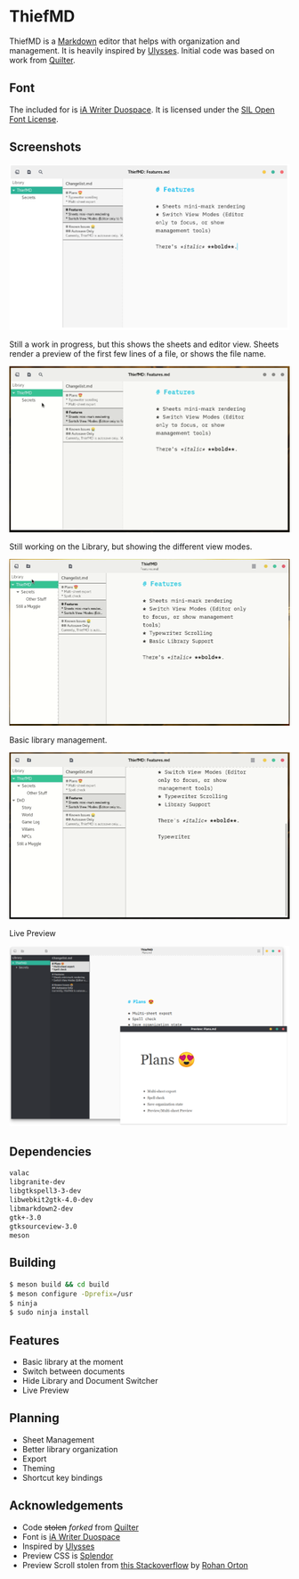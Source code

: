 # ThiefMD

ThiefMD is a [Markdown](https://en.wikipedia.org/wiki/Markdown) editor that helps with organization and management.  It is heavily inspired by [Ulysses](https://ulysses.app).  Initial code was based on work from [Quilter](https://github.com/lainsce/quilter).

## Font

The included for is [iA Writer Duospace](https://github.com/iaolo/iA-Fonts).  It is licensed under the [SIL Open Font License](data/font/LICENSE.md).

## Screenshots

![](docs/images/work_in_progress.png)

Still a work in progress, but this shows the sheets and editor view.  Sheets render a preview of the first few lines of a file, or shows the file name.

![](docs/images/panel_animation.gif)

Still working on the Library, but showing the different view modes.

![](docs/images/library_remove.gif)

Basic library management.

![](docs/images/typewriter_scrolling.gif)

Live Preview

![](docs/images/preview.png)

## Dependencies

```
valac
libgranite-dev
libgtkspell3-3-dev
libwebkit2gtk-4.0-dev
libmarkdown2-dev
gtk+-3.0
gtksourceview-3.0
meson
```

## Building

```bash
$ meson build && cd build
$ meson configure -Dprefix=/usr
$ ninja
$ sudo ninja install
```

## Features

 * Basic library at the moment
 * Switch between documents
 * Hide Library and Document Switcher
 * Live Preview

## Planning

 * Sheet Management
 * Better library organization
 * Export
 * Theming
 * Shortcut key bindings

## Acknowledgements

* Code <s>stolen</s> *forked* from [Quilter](https://github.com/lainsce/quilter)
* Font is [iA Writer Duospace](https://github.com/iaolo/iA-Fonts)
* Inspired by [Ulysses](https://ulyssesapp.com/)
* Preview CSS is [Splendor](http://markdowncss.github.io/splendor/)
* Preview Scroll stolen from [this Stackoverflow](https://stackoverflow.com/questions/8922107/javascript-scrollintoview-middle-alignment) by [Rohan Orton](https://stackoverflow.com/users/2800005/rohan-orton)
